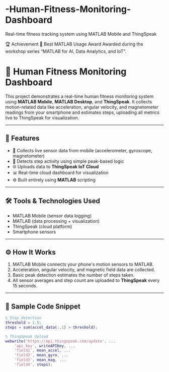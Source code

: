 # -Human-Fitness-Monitoring-Dashboard
Real-time fitness tracking system using MATLAB Mobile and ThingSpeak

🏆 Achievement
🏅 Best MATLAB Usage Award
Awarded during the workshop series “MATLAB for AI, Data Analytics, and IoT”.


# 🧍 Human Fitness Monitoring Dashboard

This project demonstrates a real-time human fitness monitoring system using **MATLAB Mobile**, **MATLAB Desktop**, and **ThingSpeak**. It collects motion-related data like acceleration, angular velocity, and magnetometer readings from your smartphone and estimates steps, uploading all metrics live to ThingSpeak for visualization.

---

## 📌 Features

- 📱 Collects live sensor data from mobile (accelerometer, gyroscope, magnetometer)
- 🚶 Detects step activity using simple peak-based logic
- 🌐 Uploads data to **ThingSpeak IoT Cloud**
- 📊 Real-time cloud dashboard for visualization
- ⚙ Built entirely using **MATLAB** scripting

---

## 🛠 Tools & Technologies Used

- MATLAB Mobile (sensor data logging)
- MATLAB (data processing + visualization)
- ThingSpeak (cloud platform)
- Smartphone sensors

---

## ⚙️ How It Works

1. MATLAB Mobile connects your phone's motion sensors to MATLAB.
2. Acceleration, angular velocity, and magnetic field data are collected.
3. Basic peak detection estimates the number of steps taken.
4. All sensor averages and step count are uploaded to **ThingSpeak** every 15 seconds.

---

## 📄 Sample Code Snippet

```matlab
% Step detection
threshold = 1.5;
steps = sum(accel_data(:,1) > threshold);

% ThingSpeak Upload
webwrite('https://api.thingspeak.com/update', ...
    'api_key', writeAPIKey, ...
    'field1', mean_accel, ...
    'field2', mean_gyro, ...
    'field3', mean_mag, ...
    'field4', steps);
